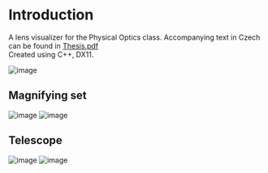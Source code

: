 # Introduction
A lens visualizer for the Physical Optics class. Accompanying text in Czech can be found in [Thesis.pdf](Thesis.pdf) \
Created using C++, DX11.

![image](https://github.com/WildBitangent/FYO/assets/7337468/00cfdb68-6ea1-4bda-aa22-29c6acac49db)


## Magnifying set
![image](https://github.com/WildBitangent/FYO/assets/7337468/ba51ee6c-03c1-461b-8299-8fc44183d8c8)
![image](https://github.com/WildBitangent/FYO/assets/7337468/a0439f1b-ee8c-44ad-974a-8453561d587a)

## Telescope
![image](https://github.com/WildBitangent/FYO/assets/7337468/aac93208-5d3c-4ba2-b7ff-b36b05255c1e)
![image](https://github.com/WildBitangent/FYO/assets/7337468/b7fd5263-70d5-488c-bcad-83853e89d085)

